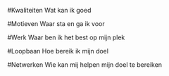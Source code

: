 #Kwaliteiten Wat kan ik goed

#Motieven Waar sta en ga ik voor

#Werk Waar ben ik het best op mijn plek

#Loopbaan Hoe bereik ik mijn doel

#Netwerken Wie kan mij helpen mijn doel te bereiken
